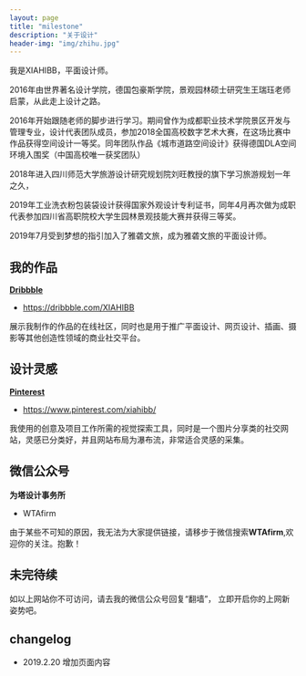 ```yaml
---
layout: page
title: "milestone"
description: "关于设计"
header-img: "img/zhihu.jpg"
---
```


我是XIAHIBB，平面设计师。

2016年由世界著名设计学院，德国包豪斯学院，景观园林硕士研究生王瑞珏老师启蒙，从此走上设计之路。

2016年开始跟随老师的脚步进行学习。期间曾作为成都职业技术学院景区开发与管理专业，设计代表团队成员，参加2018全国高校数字艺术大赛，在这场比赛中作品获得空间设计一等奖。同年团队作品《城市道路空间设计》获得德国DLA空间环境入围奖（中国高校唯一获奖团队）

2018年进入四川师范大学旅游设计研究规划院刘旺教授的旗下学习旅游规划一年之久，

2019年工业洗衣粉包装袋设计获得国家外观设计专利证书，同年4月再次做为成职代表参加四川省高职院校大学生园林景观技能大赛并获得三等奖。

2019年7月受到梦想的指引加入了雅砻文旅，成为雅砻文旅的平面设计师。


## 我的作品

**[Dribbble](https://dribbble.com/XIAHIBB)**
- https://dribbble.com/XIAHIBB

展示我制作的作品的在线社区，同时也是用于推广平面设计、网页设计、插画、摄影等其他创造性领域的商业社交平台。

## 设计灵感

**[Pinterest](https://www.pinterest.com/xiahibb/)**
- https://www.pinterest.com/xiahibb/

我使用的创意及项目工作所需的视觉探索工具，同时是一个图片分享类的社交网站，灵感已分类好，并且网站布局为瀑布流，非常适合灵感的采集。

## 微信公众号

**为塔设计事务所**

- WTAfirm

由于某些不可知的原因，我无法为大家提供链接，请移步于微信搜索**WTAfirm**,欢迎你的关注。抱歉！


## 未完待续

如以上网站你不可访问，请去我的微信公众号回复“翻墙”， 立即开启你的上网新姿势吧。


## changelog

- 2019.2.20 增加页面内容








